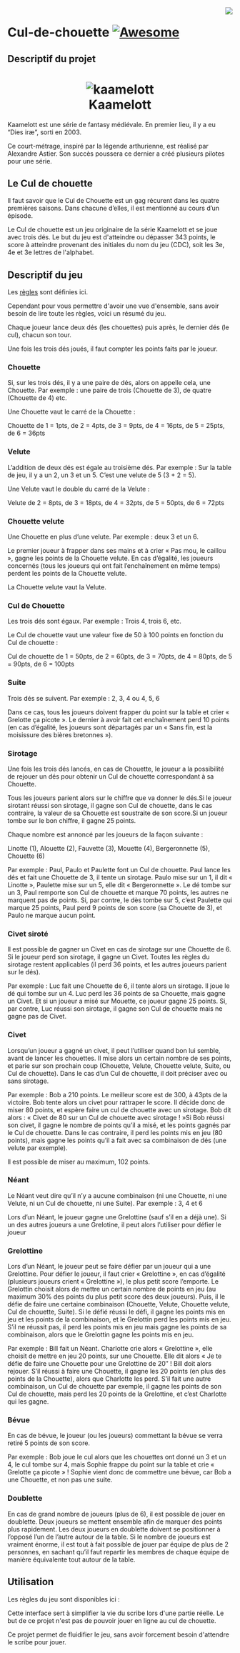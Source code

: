 <img src="icon.png" align="right" />

# Cul-de-chouette [![Awesome](https://cdn.rawgit.com/sindresorhus/awesome/d7305f38d29fed78fa85652e3a63e154dd8e8829/media/badge.svg)](https://github.com/sindresorhus/awesome#readme)


## Descriptif du projet


<h1 align="center">
  <img src="https://culdechouette.julien-besin.fr/wp-content/uploads/2020/02/kaamelott.png" alt="kaamelott">
  <br />
  Kaamelott
</h1>

Kaamelott est une série de fantasy médiévale. En premier lieu, il y a eu “Dies iræ”, sorti en  2003.

Ce court-métrage, inspiré par la légende arthurienne, est réalisé par Alexandre Astier. Son succès poussera ce dernier a créé plusieurs pilotes pour une série.

## Le Cul de chouette

Il faut savoir que le Cul de Chouette est un gag récurent dans les quatre premières saisons. Dans chacune d’elles, il est mentionné au cours d’un épisode.

Le Cul de chouette est un jeu originaire de la série Kaamelott et se joue avec trois dés. Le but du jeu est d'atteindre ou dépasser 343 points, le score à atteindre provenant des initiales du nom du jeu (CDC), soit les 3e, 4e et 3e lettres de l'alphabet.


## Descriptif du jeu

Les [règles](https://docs.google.com/document/d/111XDCFHeqVqV-DvnJqJ31rp05tMZbmpxJWQDvPJdIHY/edit) sont définies ici.

Cependant pour vous permettre d'avoir une vue d'ensemble, sans avoir besoin de lire toute les règles, voici un résumé du jeu.

Chaque joueur lance deux dés (les chouettes) puis après, le dernier dés (le cul), chacun son tour.

Une fois les trois dés joués, il faut compter les points faits par le joueur.

### Chouette

Si, sur les trois dés, il y a une paire de dés, alors on appelle cela, une Chouette. Par exemple : une paire de trois (Chouette de 3), de quatre (Chouette de 4) etc.

Une Chouette vaut le carré de la Chouette :

Chouette de 1 = 1pts, de 2 = 4pts, de 3 = 9pts, de 4 = 16pts, de 5 = 25pts, de 6 = 36pts

### Velute

L’addition de deux dés est égale au troisième dés. Par exemple : Sur la table de jeu, il y a un 2, un 3 et un 5. C’est une velute de 5 (3 + 2 = 5).

Une Velute vaut le double du carré de la Velute :

Velute de 2 = 8pts, de 3 = 18pts, de 4 = 32pts, de 5 = 50pts, de 6 = 72pts

### Chouette velute

Une Chouette en plus d’une velute. Par exemple : deux 3 et un 6.

Le premier joueur à frapper dans ses mains et à crier « Pas mou, le caillou », gagne les points de la Chouette velute. En cas d’égalité, les joueurs concernés (tous les joueurs qui ont fait l’enchaînement en même temps) perdent les points de la Chouette velute.

La Chouette velute vaut la Velute.

### Cul de Chouette

Les trois dés sont égaux. Par exemple : Trois 4, trois 6, etc.

Le Cul de chouette vaut une valeur fixe de 50 à 100 points en fonction du Cul de chouette :

Cul de chouette de 1 = 50pts, de 2 = 60pts, de 3 = 70pts, de 4 = 80pts, de 5 = 90pts, de 6 = 100pts

### Suite

Trois dés se suivent. Par exemple : 2, 3, 4 ou 4, 5, 6

Dans ce cas, tous les joueurs doivent frapper du point sur la table et crier « Grelotte ça picote ». Le dernier à avoir fait cet enchaînement perd 10 points (en cas d’égalité, les joueurs sont départagés par un « Sans fin, est la moisissure des bières bretonnes »).

### Sirotage

Une fois les trois dés lancés, en cas de Chouette, le joueur a la possibilité de rejouer un dés pour obtenir un Cul de chouette correspondant à sa Chouette.

Tous les joueurs parient alors sur le chiffre que va donner le dés.Si le joueur sirotant réussi son sirotage, il gagne son Cul de chouette, dans le cas contraire, la valeur de sa Chouette est soustraite de son score.Si un joueur tombe sur le bon chiffre, il gagne 25 points.

Chaque nombre est annoncé par les joueurs de la façon suivante :

Linotte (1), Alouette (2), Fauvette (3), Mouette (4), Bergeronnette (5), Chouette (6)

Par exemple : Paul, Paulo et Paulette font un Cul de chouette. Paul lance les dés et fait une Chouette de 3, il tente un sirotage. Paulo mise sur un 1, il dit « Linotte », Paulette mise sur un 5, elle dit « Bergeronnette ». Le dé tombe sur un 3, Paul remporte son Cul de chouette et marque 70 points, les autres ne marquent pas de points. Si, par contre, le dès tombe sur 5, c’est Paulette qui marque 25 points, Paul perd 9 points de son score (sa Chouette de 3), et Paulo ne marque aucun point.

### Civet siroté

Il est possible de gagner un Civet en cas de sirotage sur une Chouette de 6. Si le joueur perd son sirotage, il gagne un Civet. Toutes les règles du sirotage restent applicables (il perd 36 points, et les autres joueurs parient sur le dés).

Par exemple : Luc fait une Chouette de 6, il tente alors un sirotage. Il joue le dé qui tombe sur un 4. Luc perd les 36 points de sa Chouette, mais gagne un Civet. Et si un joueur a misé sur Mouette, ce joueur gagne 25 points. Si, par contre, Luc réussi son sirotage, il gagne son Cul de chouette mais ne gagne pas de Civet.

### Civet

Lorsqu’un joueur a gagné un civet, il peut l’utiliser quand bon lui semble, avant de lancer les chouettes. Il mise alors un certain nombre de ses points, et parie sur son prochain coup (Chouette, Velute, Chouette velute, Suite, ou Cul de chouette). Dans le cas d’un Cul de chouette, il doit préciser avec ou sans sirotage.

Par exemple : Bob a 210 points. Le meilleur score est de 300, à 43pts de la victoire. Bob tente alors un civet pour rattraper le score. Il décide donc de miser 80 points, et espère faire un cul de chouette avec un sirotage. Bob dit alors : « Civet de 80 sur un Cul de chouette avec sirotage ! »Si Bob réussi son civet, il gagne le nombre de points qu’il a misé, et les points gagnés par le Cul de chouette. Dans le cas contraire, il perd les points mis en jeu (80 points), mais gagne les points qu’il a fait avec sa combinaison de dés (une velute par exemple).

Il est possible de miser au maximum, 102 points.

### Néant

Le Néant veut dire qu’il n’y a aucune combinaison (ni une Chouette, ni une Velute, ni un Cul de chouette, ni une Suite). Par exemple : 3, 4 et 6

Lors d’un Néant, le joueur gagne une Grelottine (sauf s’il en a déjà une). Si un des autres joueurs a une Grelotine, il peut alors l’utiliser pour défier le joueur

### Grelottine

Lors d’un Néant, le joueur peut se faire défier par un joueur qui a une Grelottine. Pour défier le joueur, il faut crier « Grelottine », en cas d’égalité (plusieurs joueurs crient « Grelottine »), le plus petit score l’emporte. Le Grelottin choisit alors de mettre un certain nombre de points en jeu (au maximum 30% des points du plus petit score des deux joueurs). Puis, il le défie de faire une certaine combinaison (Chouette, Velute, Chouette velute, Cul de chouette, Suite). Si le défié réussi le défi, il gagne les points mis en jeu et les points de la combinaison, et le Grelottin perd les points mis en jeu. S’il ne réussit pas, il perd les points mis en jeu mais gagne les points de sa combinaison, alors que le Grelottin gagne les points mis en jeu.

Par exemple : Bill fait un Néant. Charlotte crie alors « Grelottine », elle choisit de mettre en jeu 20 points, sur une Chouette. Elle dit alors « Je te défie de faire une Chouette pour une Grelottine de 20″ ! Bill doit alors rejouer. S’il réussi à faire une Chouette, il gagne les 20 points (en plus des points de la Chouette), alors que Charlotte les perd. S’il fait une autre combinaison, un Cul de chouette par exemple, il gagne les points de son Cul de chouette, mais perd les 20 points de la Grelottine, et c’est Charlotte qui les gagne.

### Bévue

En cas de bévue, le joueur (ou les joueurs) commettant la bévue se verra retiré 5 points de son score.

Par exemple : Bob joue le cul alors que les chouettes ont donné un 3 et un 4, le cul tombe sur 4, mais Sophie frappe du point sur la table et crie « Grelotte ça picote » ! Sophie vient donc de commettre une bévue, car Bob a une Chouette, et non pas une suite.

### Doublette

En cas de grand nombre de joueurs (plus de 6), il est possible de jouer en doublette. Deux joueurs se mettent ensemble afin de marquer des points plus rapidement. Les deux joueurs en doublette doivent se positionner à l’opposé l’un de l’autre autour de la table.
Si le nombre de joueurs est vraiment énorme, il est tout à fait possible de jouer par équipe de plus de 2 personnes, en sachant qu’il faut repartir les membres de chaque équipe de manière équivalente tout autour de la table.


## Utilisation


Les règles du jeu sont disponibles ici : 

Cette interface sert à simplifier la vie du scribe lors d'une partie réelle. Le but de ce projet n'est pas de pouvoir jouer en ligne au cul de chouette. 

Ce projet permet de fluidifier le jeu, sans avoir forcement besoin d'attendre le scribe pour jouer.



